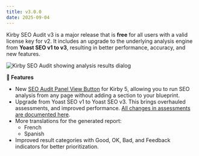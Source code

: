 ```yaml
---
title: v3.0.0
date: 2025-09-04
---
```


Kirby SEO Audit v3 is a major release that is **free** for all users with a valid license key for v2. It includes an upgrade to the underlying analysis engine from **Yoast SEO v1 to v3**, resulting in better performance, accuracy, and new features.

![Kirby SEO Audit showing analysis results dialog](/img/kirby-seo-audit-analysis-results.png)

**🚀 Features**

- New [SEO Audit Panel View Button](/docs/seo-audit/getting-started/installation#view-button) for Kirby 5, allowing you to run SEO analysis from any page without adding a section to your blueprint.
- Upgrade from Yoast SEO v1 to Yoast SEO v3. This brings overhauled assessments, and improved performance. [All changes in assessments are documented here](/docs/seo-audit/guide/assessments).
- More translations for the generated report:
  - French
  - Spanish
- Improved result categories with Good, OK, Bad, and Feedback indicators for better prioritization.
